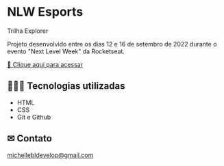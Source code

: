 # NLW Esports 

Trilha Explorer 

Projeto desenvolvido entre os dias 12 e 16 de setembro de 2022 durante o evento "Next Level Week" da Rocketseat.

[🔗 Clique aqui para acessar](https://michellebl.github.io/nlw-esports-explorer/)


## 👩🏻‍💻 Tecnologias utilizadas

- HTML
- CSS
- Git e Github

## ✉ Contato
michellebldevelop@gmail.com
